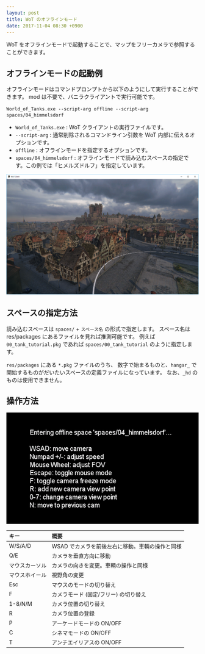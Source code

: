 ```yaml
---
layout: post
title: WoT のオフラインモード
date: 2017-11-04 08:30 +0900
---
```

WoT をオフラインモードで起動することで、マップをフリーカメラで参照することができます。

## オフラインモードの起動例

オフラインモードはコマンドプロンプトから以下のようにして実行することができます。
mod は不要で、バニラクライアントで実行可能です。

```
World_of_Tanks.exe --script-arg offline --script-arg spaces/04_himmelsdorf
```

* `World_of_Tanks.exe` : WoT クライアントの実行ファイルです。
* `--script-arg` : 通常削除されるコマンドライン引数を WoT 内部に伝えるオプションです。
* `offline` : オフラインモードを指定するオプションです。
* `spaces/04_himmelsdorf` : オフラインモードで読み込むスペースの指定です。この例では「ヒメルズドルフ」を指定しています。

![実行例](/resources/image_20171104_02.png)


## スペースの指定方法

読み込むスペースは `spaces/` + `スペース名` の形式で指定します。
スペース名は res/packages にあるファイルを見れば推測可能です。
例えば `00_tank_tutorial.pkg` であれば `spaces/00_tank_tutorial` のように指定します。

`res/packages` にある `*.pkg` ファイルのうち、
数字で始まるものと、`hangar_` で開始するものがだいたいスペースの定義ファイルになっています。
なお、`_hd` のものは使用できません。


## 操作方法

![操作方法](/resources/image_20171104_01.png)

|キー|概要|
|:---|:---|
|W/S/A/D|WSAD でカメラを前後左右に移動。車輌の操作と同様|
|Q/E|カメラを垂直方向に移動|
|マウスカーソル|カメラの向きを変更。車輌の操作と同様|
|マウスホイール|視野角の変更|
|Esc|マウスのモードの切り替え|
|F|カメラモード (固定/フリー) の切り替え|
|1-8/N/M|カメラ位置の切り替え|
|R|カメラ位置の登録|
|P|アーケードモードの ON/OFF|
|C|シネマモードの ON/OFF|
|T|アンチエイリアスの ON/OFF|
